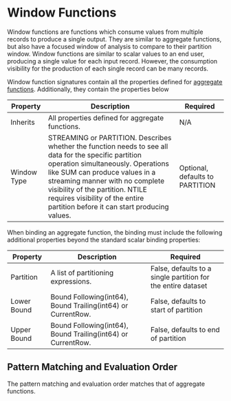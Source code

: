 # Window Functions

Window functions are functions which consume values from multiple records to produce a single output. They are similar to aggregate functions, but also have a focused window of analysis to compare to their partition window. Window functions are similar to scalar values to an end user, producing a single value for each input record. However, the consumption visibility for the production of each single record can be many records.

Window function signatures contain all the properties defined for [aggregate functions](aggregate_functions.md). Additionally, they contain the properties below

| Property    | Description                                                  | Required                        |
| ----------- | ------------------------------------------------------------ | ------------------------------- |
| Inherits    | All properties defined for aggregate functions.              | N/A                             |
| Window Type | STREAMING or PARTITION. Describes whether the function needs to see all data for the specific partition operation simultaneously. Operations like SUM can produce values in a streaming manner with no complete visibility of the partition. NTILE requires visibility of the entire partition before it can start producing values. | Optional, defaults to PARTITION |

When binding an aggregate function, the binding must include the following additional properties beyond the standard scalar binding properties:

| Property    | Description                                                  | Required                                                     |
| ----------- | ------------------------------------------------------------ | ------------------------------------------------------------ |
| Partition   | A list of partitioning expressions.                          | False, defaults to a single partition for the entire dataset |
| Lower Bound | Bound Following(int64), Bound Trailing(int64) or CurrentRow. | False, defaults to start of partition                        |
| Upper Bound | Bound Following(int64), Bound Trailing(int64) or CurrentRow. | False, defaults to end of partition                          |

## Pattern Matching and Evaluation Order

The pattern matching and evaluation order matches that of aggregate functions.
